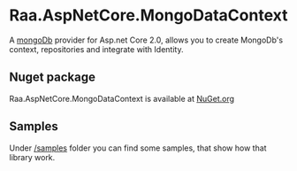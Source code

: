 # Raa.AspNetCore.MongoDataContext
A [mongoDb](https://www.mongodb.com/) provider for Asp.net Core 2.0, allows you to create MongoDb's context, repositories and integrate with Identity.

## Nuget package
Raa.AspNetCore.MongoDataContext is available at [NuGet.org](https://www.nuget.org/packages/Raa.AspNetCore.MongoDataContext/)

## Samples
Under [/samples](https://github.com/mateuszszmytko/Raa.AspNetCore.MongoDataContext/tree/master/samples) folder you can find some samples, that show how that library work.

